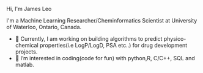 Hi, I'm James Leo



I'm a Machine Learning Researcher/Cheminformatics Scientist at University of Waterloo, Ontario, Canada.

- 👋 Currently, I am working on building algorithms to predict physico-chemical properties(i.e LogP/LogD, PSA etc..) for drug development projects. 
- 👀 I’m interested in coding(code for fun) with python,R, C/C++, SQL and matlab.



<!---
jamesleocodes/jamesleocodes is a ✨ special ✨ repository because its `README.md` (this file) appears on your GitHub profile.
You can click the Preview link to take a look at your changes.
--->
